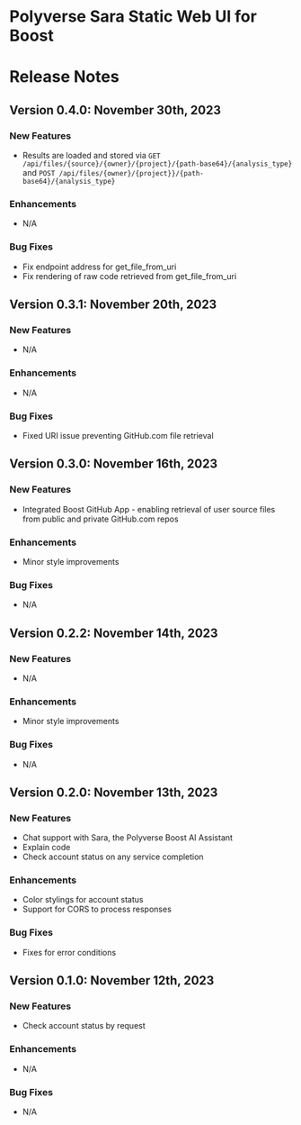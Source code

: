 Polyverse Sara Static Web UI for Boost
======================

# Release Notes

## Version 0.4.0: November 30th, 2023

### New Features
- Results are loaded and stored via `GET /api/files/{source}/{owner}/{project}/{path-base64}/{analysis_type}` and `POST /api/files/{owner}/{project}}/{path-base64}/{analysis_type}`

### Enhancements
- N/A

### Bug Fixes
- Fix endpoint address for get_file_from_uri
- Fix rendering of raw code retrieved from get_file_from_uri

## Version 0.3.1: November 20th, 2023

### New Features
- N/A

### Enhancements
- N/A

### Bug Fixes
- Fixed URI issue preventing GitHub.com file retrieval

## Version 0.3.0: November 16th, 2023

### New Features
- Integrated Boost GitHub App - enabling retrieval of user source files from public and private GitHub.com repos

### Enhancements
- Minor style improvements

### Bug Fixes
- N/A

## Version 0.2.2: November 14th, 2023

### New Features
- N/A

### Enhancements
- Minor style improvements

### Bug Fixes
- N/A

## Version 0.2.0: November 13th, 2023

### New Features
- Chat support with Sara, the Polyverse Boost AI Assistant
- Explain code
- Check account status on any service completion

### Enhancements
- Color stylings for account status
- Support for CORS to process responses

### Bug Fixes
- Fixes for error conditions

## Version 0.1.0: November 12th, 2023

### New Features
- Check account status by request

### Enhancements
- N/A

### Bug Fixes
- N/A